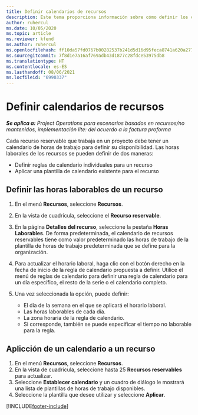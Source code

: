 ```yaml
---
title: Definir calendarios de recursos
description: Este tema proporciona información sobre cómo definir los calendarios de horas de trabajo para los recursos en Project Operations.
author: ruhercul
ms.date: 10/05/2020
ms.topic: article
ms.reviewer: kfend
ms.author: ruhercul
ms.openlocfilehash: ff10da57fd0767b00282537b241d5d16d95feca8741a620a277306bd8aa53ce5
ms.sourcegitcommit: 7f8d1e7a16af769adb43d1877c28fdce53975db8
ms.translationtype: HT
ms.contentlocale: es-ES
ms.lasthandoff: 08/06/2021
ms.locfileid: "6990337"
---
```

# <a name="define-resource-calendars"></a>Definir calendarios de recursos

_**Se aplica a:** Project Operations para escenarios basados en recursos/no mantenidos, implementación lite: del acuerdo a la factura proforma_

Cada recurso reservable que trabaja en un proyecto debe tener un calendario de horas de trabajo para definir su disponibilidad. Las horas laborales de los recursos se pueden definir de dos maneras: 

   - Definir reglas de calendario individuales para un recurso
   - Aplicar una plantilla de calendario existente para el recurso

## <a name="define-a-resources-working-hours"></a>Definir las horas laborables de un recurso

1. En el menú **Recursos**, seleccione **Recursos**.
2. En la vista de cuadrícula, seleccione el **Recurso reservable**.
3. En la página **Detalles del recurso**, seleccione la pestaña **Horas Laborables**. De forma predeterminada, el calendario de recursos reservables tiene como valor predeterminado las horas de trabajo de la plantilla de horas de trabajo predeterminada que se define para la organización.
4. Para actualizar el horario laboral, haga clic con el botón derecho en la fecha de inicio de la regla de calendario propuesta a definir. Utilice el menú de reglas de calendario para definir una regla de calendario para un día específico, el resto de la serie o el calendario completo.
5. Una vez seleccionada la opción, puede definir:

    - El día de la semana en el que se aplicará el horario laboral.
    - Las horas laborables de cada día.
    - La zona horaria de la regla de calendario.
    - Si corresponde, también se puede especificar el tiempo no laborable para la regla.

## <a name="applying-a-calendar-template-to-a-resource"></a>Aplicción de un calendario a un recurso

1. En el menú **Recursos**, seleccione **Recursos**.
2. En la vista de cuadrícula, seleccione hasta 25 **Recursos reservables** para actualizar.
3. Seleccione **Establecer calendario** y un cuadro de diálogo le mostrará una lista de plantillas de horas de trabajo disponibles.
4. Seleccione la plantilla que desee utilizar y seleccione **Aplicar**.


[!INCLUDE[footer-include](../includes/footer-banner.md)]
